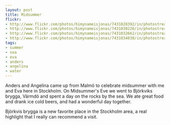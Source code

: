 ```yaml
---
layout: post
title: Midsummer
flickr:
- http://www.flickr.com/photos/himynameisjonas/7431028392/in/photostream
- http://www.flickr.com/photos/himynameisjonas/7431030226/in/photostream
- http://www.flickr.com/photos/himynameisjonas/7431032662/in/photostream
- http://www.flickr.com/photos/himynameisjonas/7431034030/in/photostream
tags:
- summer
- sea
- eva
- anders
- angelina
- water
---
```


Anders and Angelina came up from Malmö to celebrate midsummer with me and Eva here in Stockholm. On Midsummer's Eve we went to Björkviks brygga, Värmdö and spent a day on the rocks by the sea. We ate great food and drank ice cold beers, and had a wonderful day together.

Björkvis brygga is a new favorite place in the Stockholm area, a real highlight that I really can recommend a visit.
